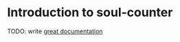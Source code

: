 # Introduction to soul-counter

TODO: write [great documentation](http://jacobian.org/writing/what-to-write/)
